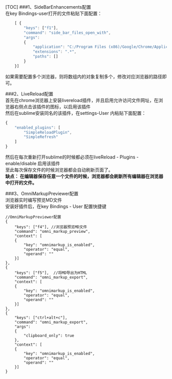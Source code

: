 [TOC]
###1、SideBarEnhancements配置  
在key Bindings-user打开的文件粘贴下面配置： 
```javascript  
    [ {
        "keys": ["f1"],
        "command": "side_bar_files_open_with",
        "args":
        {
            "application": "C:/Program Files (x86)/Google/Chrome/Application/chrome.exe",
            "extensions": ".*",
            "paths": []
        }
    }]  
```  
如果需要配置多个浏览器，则将数组内的对象复制多个，修改对应浏览器的路径即可。  

###2、LiveReload配置  
首先在chrome浏览器上安装livereload插件，并且启用允许访问文件网址，在浏览器右侧点击该插件的图标，以启用该插件  
然后在sublime安装同名的该插件，在settings-User 内粘贴下面配置：
```javascript  
{
    "enabled_plugins": [
        "SimpleReloadPlugin",
        "SimpleRefresh"
    ]
}  
```  
然后在每次重新打开sublime的时候都必须在liveReload - Plugins - enable/disable 启用该插件  
至此每次保存文件的时候浏览器都会自动刷新页面了。  
**缺点：  在编辑器保存任意一个文件的时候，浏览器都会刷新所有编辑器在浏览器中打开的文件。**  

###3、OmniMarkupPreviewer配置  
浏览器实时编写预览MD文件  
安装好插件后，在key Bindings - User 配置快捷键  

    //OmniMarkupPreviewer配置  
    {
        "keys": ["f4"], //浏览器预览MD文件
        "command": "omni_markup_preview",
        "context": [
        {
            "key": "omnimarkup_is_enabled",
            "operator": "equal",
            "operand": ""
        }]
    },
    {
        "keys": ["f5"],  //将MD导出为HTML
        "command": "omni_markup_export",
        "context": [
        {
            "key": "omnimarkup_is_enabled",
            "operator": "equal",
            "operand": ""
        }]
    },
    {
        "keys": ["ctrl+alt+c"],
        "command": "omni_markup_export",
        "args":
        {
            "clipboard_only": true
        },
        "context": [
        {
            "key": "omnimarkup_is_enabled",
            "operator": "equal",
            "operand": ""
        }]
    }